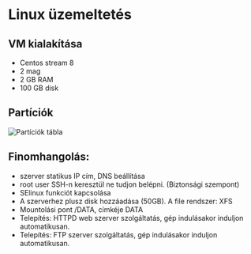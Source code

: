 # Linux üzemeltetés

## VM kialakítása
- Centos stream 8
- 2 mag
- 2 GB RAM
- 100 GB disk

## Partíciók

![Partíciók tábla](https://github.com/laszlon/sysadmin/blob/main/linux/particiok.JPG)

## Finomhangolás:

- szerver statikus IP cím, DNS beállítása
- root user SSH-n keresztül ne tudjon belépni. (Biztonsági szempont)
- SElinux funkciót kapcsolása
- A szerverhez plusz disk hozzáadása (50GB). A file rendszer: XFS
- Mountolási pont /DATA, címkéje DATA
- Telepítés: HTTPD web szerver szolgáltatás, gép indulásakor induljon automatikusan.
- Telepítés: FTP szerver szolgáltatás, gép indulásakor induljon automatikusan.
